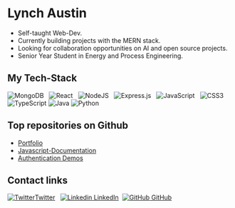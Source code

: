 # Lynch Austin  
- Self-taught Web-Dev.
- Currently building projects with the MERN stack.
- Looking for collaboration opportunities on AI and open source projects.
- Senior Year Student in Energy and Process Engineering.
## My Tech-Stack
![MongoDB](https://img.shields.io/badge/MongoDB-%234ea94b.svg?style=for-the-badge&logo=mongodb&logoColor=white) &nbsp;
![React](https://img.shields.io/badge/react-%2320232a.svg?style=for-the-badge&logo=react&logoColor=%2361DAFB) &nbsp;
![NodeJS](https://img.shields.io/badge/node.js-6DA55F?style=for-the-badge&logo=node.js&logoColor=white) &nbsp;
![Express.js](https://img.shields.io/badge/express.js-%23404d59.svg?style=for-the-badge&logo=express&logoColor=%2361DAFB) &nbsp;
![JavaScript](https://img.shields.io/badge/javascript-%23323330.svg?style=for-the-badge&logo=javascript&logoColor=%23F7DF1E) &nbsp;
![CSS3](https://img.shields.io/badge/css3-%231572B6.svg?style=for-the-badge&logo=css3&logoColor=white)
![TypeScript](https://img.shields.io/badge/typescript-%23007ACC.svg?style=for-the-badge&logo=typescript&logoColor=white)
![Java](https://img.shields.io/badge/java-%23ED8B00.svg?style=for-the-badge&logo=java&logoColor=white)
![Python](https://img.shields.io/badge/python-3670A0?style=for-the-badge&logo=python&logoColor=ffdd54)
## Top repositories on Github
- [Portfolio](https://github.com/Lynch23/Portfolio.git)
- [Javascript-Documentation](https://github.com/Lynch23/javascript-documentation.git)
- [Authentication Demos](https://github.com/Lynch23/Basic-Auth-Conception.git)


## Contact links
[![Twitter](http://i.imgur.com/wWzX9uB.png)Twitter](https://twitter.com/marvels_agent_A) &nbsp;
[![Linkedin](https://i.stack.imgur.com/gVE0j.png) LinkedIn](https://www.linkedin.com/in/austin-lynch-process-eng/)&nbsp;
[![GitHub](https://i.stack.imgur.com/tskMh.png) GitHub](https://github.com/Lynch23)

